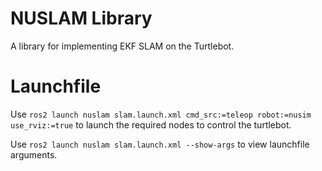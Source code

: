 # NUSLAM Library
A library for implementing EKF SLAM on the Turtlebot.

# Launchfile
Use `ros2 launch nuslam slam.launch.xml cmd_src:=teleop robot:=nusim use_rviz:=true`
to launch the required nodes to control the turtlebot.

Use `ros2 launch nuslam slam.launch.xml --show-args` to view launchfile arguments.
